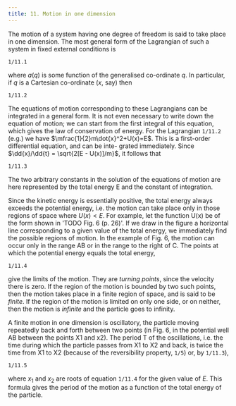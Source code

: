 ```yaml
---
title: 11. Motion in one dimension
---
```


The motion of a system having one degree of freedom is said to take place in one dimension. The most general form of the Lagrangian of such a system in fixed external conditions is

```load
1/11.1
```

where $a(q)$ is some function of the generalised co-ordinate $q$. In particular,
if $q$ is a Cartesian co-ordinate ($x$, say) then

```load
1/11.2
```

The equations of motion corresponding to these Lagrangians can be integrated in a general form. It is not even necessary to write down the equation of motion; we can start from the first integral of this equation, which gives the law of conservation of energy. For the Lagrangian `1/11.2` (e.g.) we have $\mfrac{1}{2}m\dot{x}^2+U(x)=E$. This is a first-order differential equation, and can be inte- grated immediately. Since $\dd{x}/\dd{t} = \sqrt{2[E - U(x)]/m}$, it follows that

```load
1/11.3
```

The two arbitrary constants in the solution of the equations of motion are here represented by the total energy E and the constant of integration.

Since the kinetic energy is essentially positive, the total energy always exceeds the potential energy, i.e. the motion can take place only in those regions of space where $U(x) \lt E$. For example, let the function U(x) be of the form shown in 'TODO Fig. 6 (p. 26)'. If we draw in the figure a horizontal line corresponding to a given value of the total energy, we immediately find the possible regions of motion. In the example of Fig. 6, the motion can occur only in the range AB or in the range to the right of C.
The points at which the potential energy equals the total energy,

```load
1/11.4
```

give the limits of the motion. They are *turning points*, since the velocity there is zero. If the region of the motion is bounded by two such points, then the motion takes place in a finite region of space, and is said to be *finite*. If the region of the motion is limited on only one side, or on neither, then the
motion is *infinite* and the particle goes to infinity.

A finite motion in one dimension is oscillatory, the particle moving repeatedly back and forth between two points (in Fig. 6, in the potential well AB between the points X1 and x2). The period T of the oscillations, i.e. the time during which the particle passes from X1 to X2 and back, is twice the time
from X1 to X2 (because of the reversibility property, `1/5`) or, by `1/11.3`),

```load
1/11.5
```

where $x_1$ and $x_2$ are roots of equation `1/11.4` for the given value of $E$. This formula gives the period of the motion as a function of the total energy of the particle.

<!-- PROBLEMS -->
<!-- PROBLEM 1. Determine the period of oscillations of a simple pendulum (a particle of mass -->
<!-- m suspended by a string of length l in a gravitational field) as a function of the amplitude of -->
<!-- the oscillations. -->
<!-- SOLUTION. The energy of the pendulum is E = 1ml2j2-mgl cos = -mgl cos to, where -->
<!-- o is the angle between the string and the vertical, and to the maximum value of . Calculating -->
<!-- the period as the time required to go from = 0 to = Do, multiplied by four, we find -->
<!-- -cos -->
<!-- po) -->
<!-- The substitution sin $ = sin 10/sin 100 converts this to T = /(l/g)K(sin 100), where -->
<!-- 1/75 -->
<!-- - -->
<!-- is the complete elliptic integral of the first kind. For sin 100 22 100 < 1 (small oscillations), -->
<!-- an expansion of the function K gives -->
<!-- T = -->
<!-- §12 -->
<!-- Determination of the potential energy -->
<!-- 27 -->
<!-- The first term corresponds to the familiar formula. -->
<!-- PROBLEM 2. Determine the period of oscillation, as a function of the energy, when a -->
<!-- particle of mass m moves in fields for which the potential energy is -->
<!-- (a) U = Alx -->
<!-- (b) U = Uo/cosh2ax, -U0 0, (c) U = Uotan2ax. -->
<!-- SOLUTION. (a): -->
<!-- T = -->
<!-- By the substitution yn = u the integral is reduced to a beta function, which can be expressed -->
<!-- in terms of gamma functions: -->
<!-- The dependence of T on E is in accordance with the law of mechanical similarity (10.2), -->
<!-- (10.3). -->
<!-- (b) T = (7/a)V(2m/E). -->
<!-- (c) T =(t/a)v[2m/(E+U0)] -->
